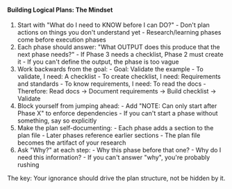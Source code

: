 #### Building Logical Plans: The Mindset

  1. Start with "What do I need to KNOW before I can DO?"
    - Don't plan actions on things you don't understand yet
    - Research/learning phases come before execution phases
  2. Each phase should answer: "What OUTPUT does this produce that the next phase needs?"
    - If Phase 3 needs a checklist, Phase 2 must create it
    - If you can't define the output, the phase is too vague
  3. Work backwards from the goal:
    - Goal: Validate the example
    - To validate, I need: A checklist
    - To create checklist, I need: Requirements and standards
    - To know requirements, I need: To read the docs
    - Therefore: Read docs → Document requirements → Build checklist → Validate
  4. Block yourself from jumping ahead:
    - Add "NOTE: Can only start after Phase X" to enforce dependencies
    - If you can't start a phase without something, say so explicitly
  5. Make the plan self-documenting:
    - Each phase adds a section to the plan file
    - Later phases reference earlier sections
    - The plan file becomes the artifact of your research
  6. Ask "Why?" at each step:
    - Why this phase before that one?
    - Why do I need this information?
    - If you can't answer "why", you're probably rushing

  The key: Your ignorance should drive the plan structure, not be hidden by it.